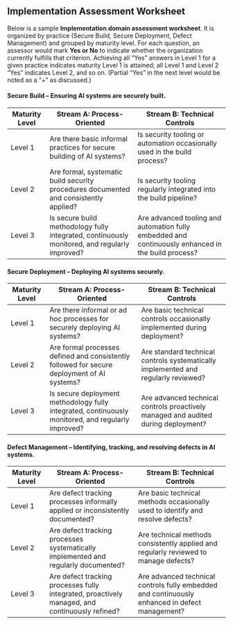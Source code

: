 ## Implementation Assessment Worksheet

Below is a sample **Implementation domain assessment worksheet**. It is organized by practice (Secure Build, Secure Deployment, Defect Management) and grouped by maturity level. For each question, an assessor would mark **Yes or No** to indicate whether the organization currently fulfills that criterion. Achieving all “Yes” answers in Level 1 for a given practice indicates maturity Level 1 is attained; all Level 1 and Level 2 “Yes” indicates Level 2, and so on. (Partial “Yes” in the next level would be noted as a “+” as discussed.)

#### Secure Build – Ensuring AI systems are securely built.

| Maturity Level | Stream A: Process-Oriented                                                                    | Stream B: Technical Controls                                                                       |
| -------------- | --------------------------------------------------------------------------------------------- | -------------------------------------------------------------------------------------------------- |
| Level 1        | Are there basic informal practices for secure building of AI systems?                         | Is security tooling or automation occasionally used in the build process?                          |
| Level 2        | Are formal, systematic build security procedures documented and consistently applied?         | Is security tooling regularly integrated into the build pipeline?                                  |
| Level 3        | Is secure build methodology fully integrated, continuously monitored, and regularly improved? | Are advanced tooling and automation fully embedded and continuously enhanced in the build process? |

#### Secure Deployment – Deploying AI systems securely.

| Maturity Level | Stream A: Process-Oriented                                                                         | Stream B: Technical Controls                                                       |
| -------------- | -------------------------------------------------------------------------------------------------- | ---------------------------------------------------------------------------------- |
| Level 1        | Are there informal or ad hoc processes for securely deploying AI systems?                          | Are basic technical controls occasionally implemented during deployment?           |
| Level 2        | Are formal processes defined and consistently followed for secure deployment of AI systems?        | Are standard technical controls systematically implemented and regularly reviewed? |
| Level 3        | Is secure deployment methodology fully integrated, continuously monitored, and regularly improved? | Are advanced technical controls proactively managed and audited during deployment? |

#### Defect Management – Identifying, tracking, and resolving defects in AI systems.

| Maturity Level | Stream A: Process-Oriented                                                                     | Stream B: Technical Controls                                                                   |
| -------------- | ---------------------------------------------------------------------------------------------- | ---------------------------------------------------------------------------------------------- |
| Level 1        | Are defect tracking processes informally applied or inconsistently documented?                 | Are basic technical methods occasionally used to identify and resolve defects?                 |
| Level 2        | Are defect tracking processes systematically implemented and regularly documented?             | Are technical methods consistently applied and regularly reviewed to manage defects?           |
| Level 3        | Are defect tracking processes fully integrated, proactively managed, and continuously refined? | Are advanced technical controls fully embedded and continuously enhanced in defect management? |

